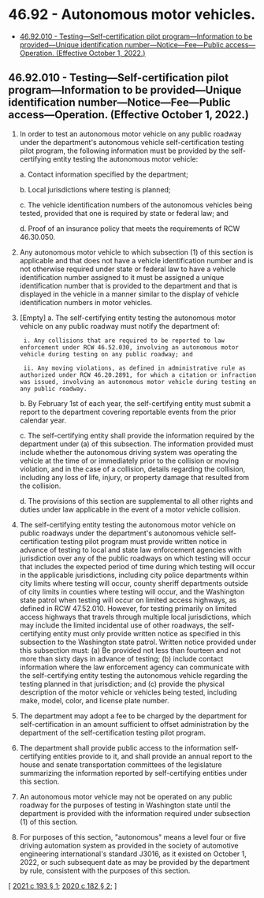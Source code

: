 # 46.92 - Autonomous motor vehicles.
* [46.92.010 - Testing—Self-certification pilot program—Information to be provided—Unique identification number—Notice—Fee—Public access—Operation. (Effective October 1, 2022.)](#4692010---testingself-certification-pilot-programinformation-to-be-providedunique-identification-numbernoticefeepublic-accessoperation-effective-october-1-2022)
## 46.92.010 - Testing—Self-certification pilot program—Information to be provided—Unique identification number—Notice—Fee—Public access—Operation. (Effective October 1, 2022.)
1. In order to test an autonomous motor vehicle on any public roadway under the department's autonomous vehicle self-certification testing pilot program, the following information must be provided by the self-certifying entity testing the autonomous motor vehicle:

    a. Contact information specified by the department;

    b. Local jurisdictions where testing is planned;

    c. The vehicle identification numbers of the autonomous vehicles being tested, provided that one is required by state or federal law; and

    d. Proof of an insurance policy that meets the requirements of RCW 46.30.050.

2. Any autonomous motor vehicle to which subsection (1) of this section is applicable and that does not have a vehicle identification number and is not otherwise required under state or federal law to have a vehicle identification number assigned to it must be assigned a unique identification number that is provided to the department and that is displayed in the vehicle in a manner similar to the display of vehicle identification numbers in motor vehicles.

3. [Empty]
    a. The self-certifying entity testing the autonomous motor vehicle on any public roadway must notify the department of:

        i. Any collisions that are required to be reported to law enforcement under RCW 46.52.030, involving an autonomous motor vehicle during testing on any public roadway; and

        ii. Any moving violations, as defined in administrative rule as authorized under RCW 46.20.2891, for which a citation or infraction was issued, involving an autonomous motor vehicle during testing on any public roadway.

    b. By February 1st of each year, the self-certifying entity must submit a report to the department covering reportable events from the prior calendar year.

    c. The self-certifying entity shall provide the information required by the department under (a) of this subsection. The information provided must include whether the autonomous driving system was operating the vehicle at the time of or immediately prior to the collision or moving violation, and in the case of a collision, details regarding the collision, including any loss of life, injury, or property damage that resulted from the collision.

    d. The provisions of this section are supplemental to all other rights and duties under law applicable in the event of a motor vehicle collision.

4. The self-certifying entity testing the autonomous motor vehicle on public roadways under the department's autonomous vehicle self-certification testing pilot program must provide written notice in advance of testing to local and state law enforcement agencies with jurisdiction over any of the public roadways on which testing will occur that includes the expected period of time during which testing will occur in the applicable jurisdictions, including city police departments within city limits where testing will occur, county sheriff departments outside of city limits in counties where testing will occur, and the Washington state patrol when testing will occur on limited access highways, as defined in RCW 47.52.010. However, for testing primarily on limited access highways that travels through multiple local jurisdictions, which may include the limited incidental use of other roadways, the self-certifying entity must only provide written notice as specified in this subsection to the Washington state patrol. Written notice provided under this subsection must: (a) Be provided not less than fourteen and not more than sixty days in advance of testing; (b) include contact information where the law enforcement agency can communicate with the self-certifying entity testing the autonomous vehicle regarding the testing planned in that jurisdiction; and (c) provide the physical description of the motor vehicle or vehicles being tested, including make, model, color, and license plate number.

5. The department may adopt a fee to be charged by the department for self-certification in an amount sufficient to offset administration by the department of the self-certification testing pilot program.

6. The department shall provide public access to the information self-certifying entities provide to it, and shall provide an annual report to the house and senate transportation committees of the legislature summarizing the information reported by self-certifying entities under this section.

7. An autonomous motor vehicle may not be operated on any public roadway for the purposes of testing in Washington state until the department is provided with the information required under subsection (1) of this section.

8. For purposes of this section, "autonomous" means a level four or five driving automation system as provided in the society of automotive engineering international's standard J3016, as it existed on October 1, 2022, or such subsequent date as may be provided by the department by rule, consistent with the purposes of this section.

\[ [2021 c 193 § 1](http://lawfilesext.leg.wa.gov/biennium/2021-22/Pdf/Bills/Session%20Laws/Senate/5460-S.SL.pdf?cite=2021%20c%20193%20§%201); [2020 c 182 § 2](http://lawfilesext.leg.wa.gov/biennium/2019-20/Pdf/Bills/Session%20Laws/House/2676-S.SL.pdf?cite=2020%20c%20182%20§%202); \]

